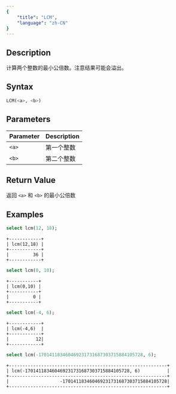 ```yaml
---
{
    "title": "LCM",
    "language": "zh-CN"
}
---
```


<!-- 
Licensed to the Apache Software Foundation (ASF) under one
or more contributor license agreements.  See the NOTICE file
distributed with this work for additional information
regarding copyright ownership.  The ASF licenses this file
to you under the Apache License, Version 2.0 (the
"License"); you may not use this file except in compliance
with the License.  You may obtain a copy of the License at

  http://www.apache.org/licenses/LICENSE-2.0

Unless required by applicable law or agreed to in writing,
software distributed under the License is distributed on an
"AS IS" BASIS, WITHOUT WARRANTIES OR CONDITIONS OF ANY
KIND, either express or implied.  See the License for the
specific language governing permissions and limitations
under the License.
-->

## Description

计算两个整数的最小公倍数。注意结果可能会溢出。

## Syntax

```sql
LCM(<a>, <b>)
```


## Parameters

| Parameter | Description |
| -- | -- |
| `<a>` | 	第一个整数 |
| `<b>` | 	第二个整数 |

## Return Value

返回 `<a>` 和 `<b>` 的最小公倍数

## Examples

```sql
select lcm(12, 18);
```

```text
+------------+
| lcm(12,18) |
+------------+
|         36 |
+------------+
```

```sql
select lcm(0, 10);
```

```text
+-----------+
| lcm(0,10) |
+-----------+
|         0 |
+-----------+
```

```sql
select lcm(-4, 6);
```

```text
+------------+
| lcm(-4,6)  |
+------------+
|          12|
+------------+
```

```sql
select lcm(-170141183460469231731687303715884105728, 6);
```

```text
+-----------------------------------------------------------+
| lcm(-170141183460469231731687303715884105728, 6)          |
+-----------------------------------------------------------+
|                   -170141183460469231731687303715884105728|
+-----------------------------------------------------------+
```